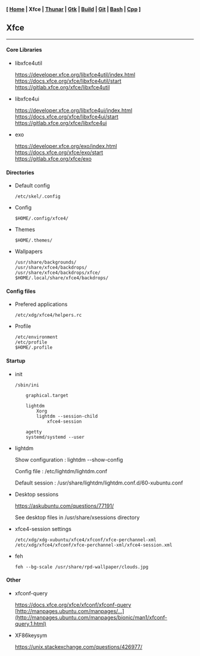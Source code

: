 **[ [Home](00-Home.html) | Xfce | [Thunar](02-Thunar.html) | [Gtk](03-Gtk.html) | [Build](04-Build.html) | [Git](05-Git.html) | [Bash](06-Bash.html) | [Cpp](07-Cpp.html) ]**

## Xfce

---

#### Core Libraries

* libxfce4util
    
    https://developer.xfce.org/libxfce4util/index.html  
    https://docs.xfce.org/xfce/libxfce4util/start  
    https://gitlab.xfce.org/xfce/libxfce4util  
    
* libxfce4ui
    
    https://developer.xfce.org/libxfce4ui/index.html  
    https://docs.xfce.org/xfce/libxfce4ui/start  
    https://gitlab.xfce.org/xfce/libxfce4ui  

* exo
    
    https://developer.xfce.org/exo/index.html  
    https://docs.xfce.org/xfce/exo/start  
    https://gitlab.xfce.org/xfce/exo  



#### Directories

* Default config
    
    ```
    /etc/skel/.config
    ```

* Config
    
    ```
    $HOME/.config/xfce4/
    ```

* Themes
    
    ```
    $HOME/.themes/
    ```

* Wallpapers

    ```
    /usr/share/backgrounds/
    /usr/share/xfce4/backdrops/
    /usr/share/xfce4/backdrops/xfce/
    $HOME/.local/share/xfce4/backdrops/
    ```



#### Config files

* Prefered applications

    ```
    /etc/xdg/xfce4/helpers.rc
    ```
    
* Profile

    ```
    /etc/environment
    /etc/profile
    $HOME/.profile
    ```



#### Startup

* init

    ```
    /sbin/ini
        
        graphical.target

        lightdm
            Xorg
            lightdm --session-child
                xfce4-session
        
        agetty
        systemd/systemd --user
    ```
    
* lightdm
    
    Show configuration : lightdm --show-config
    
    Config file : /etc/lightdm/lightdm.conf
    
    Default session : /usr/share/lightdm/lightdm.conf.d/60-xubuntu.conf
    
* Desktop sessions
    
    https://askubuntu.com/questions/77191/  
    
    See desktop files in /usr/share/xsessions directory
    
* xfce4-session settings

    ```
    /etc/xdg/xdg-xubuntu/xfce4/xfconf/xfce-perchannel-xml
    /etc/xdg/xfce4/xfconf/xfce-perchannel-xml/xfce4-session.xml
    ```

* feh
    
    ```
    feh --bg-scale /usr/share/rpd-wallpaper/clouds.jpg
    ```

#### Other

* xfconf-query
    
    https://docs.xfce.org/xfce/xfconf/xfconf-query  
    [http://manpages.ubuntu.com/manpages/...](http://manpages.ubuntu.com/manpages/bionic/man1/xfconf-query.1.html)  

* XF86keysym
    
    https://unix.stackexchange.com/questions/426977/  



